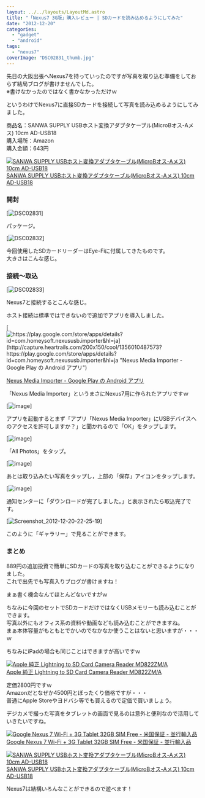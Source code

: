 ```yaml
---
layout: ../../layouts/LayoutMd.astro
title: "「Nexus7 3G版」購入レビュー | SDカードを読み込めるようにしてみた"
date: "2012-12-20"
categories: 
  - "gadget"
  - "android"
tags: 
  - "nexus7"
coverImage: "DSC02831_thumb.jpg"
---
```


先日の大阪出張へNexus7を持っていったのですが写真を取り込む準備をしておらず結局ブログが書けませんでした。  
※書けなかったのではなく書かなかっただけｗ

というわけでNexus7に直接SDカードを接続して写真を読み込めるようにしてみました。

商品名：SANWA SUPPLY USBホスト変換アダプタケーブル(MicroBオス-Aメス) 10cm AD-USB18  
購入場所：Amazon  
購入金額：643円

[![SANWA SUPPLY USBホスト変換アダプタケーブル(MicroBオス-Aメス) 10cm AD-USB18](/archive/images/41BN8T-U%2B9L._SL160_.jpg)  
SANWA SUPPLY USBホスト変換アダプタケーブル(MicroBオス-Aメス) 10cm AD-USB18  
](https://www.amazon.co.jp/exec/obidos/ASIN/B007731VG0/mizuka123-22/ref=nosim)

### 開封

[![DSC02831](/archive/images/DSC02831_thumb.jpg "DSC02831")]

パッケージ。

[![DSC02832](/archive/images/DSC02832_thumb.jpg "DSC02832")]

今回使用したSDカードリーダーはEye-Fiに付属してきたものです。  
大きさはこんな感じ。

### 接続～取込

[![DSC02833](/archive/images/DSC02833_thumb.jpg "DSC02833")]

Nexus7と接続するとこんな感じ。

ホスト接続は標準ではできないので追加でアプリを導入しました。

[![https://play.google.com/store/apps/details?id=com.homeysoft.nexususb.importer&hl=ja](http://capture.heartrails.com/200x150/cool/1356010487573?https://play.google.com/store/apps/details?id=com.homeysoft.nexususb.importer&hl=ja "Nexus Media Importer - Google Play の Android アプリ")](https://play.google.com/store/apps/details?id=com.homeysoft.nexususb.importer&hl=ja)

[Nexus Media Importer - Google Play の Android アプリ](https://play.google.com/store/apps/details?id=com.homeysoft.nexususb.importer&hl=ja)

「Nexus Media Importer」というまさにNexus7用に作られたアプリですｗ

[![image](/archive/images/image_thumb14.png "image")]

アプリを起動するとまず「アプリ「Nexus Media Importer」にUSBデバイスへのアクセスを許可しますか？」と聞かれるので「OK」をタップします。

[![image](/archive/images/image_thumb15.png "image")]

「All Photos」をタップ。

[![image](/archive/images/image_thumb16.png "image")]

あとは取り込みたい写真をタップし，上部の「保存」アイコンをタップします。

[![image](/archive/images/image_thumb17.png "image")]

通知センターに「ダウンロードが完了しました。」と表示されたら取込完了です。

[![Screenshot_2012-12-20-22-25-19](/archive/images/Screenshot_2012-12-20-22-25-19_thumb.png "Screenshot_2012-12-20-22-25-19")]

このように「ギャラリー」で見ることができます。

### まとめ

889円の追加投資で簡単にSDカードの写真を取り込むことができるようになりました。  
これで出先でも写真入りブログが書けますね！

まぁ書く機会なんてほとんどないですがｗ

ちなみに今回のセットでSDカードだけではなくUSBメモリーも読み込むことができます。  
写真以外にもオフィス系の資料や動画なども読み込むことができますね。  
まぁ本体容量がもともとでかいのでなかなか使うことはないと思いますが・・・ｗ

ちなみにiPadの場合も同じことはできますが高いですｗ

[![Apple 純正 Lightning to SD Card Camera Reader MD822ZM/A](/archive/images/21r7311PqBL._SL160_.jpg)  
Apple 純正 Lightning to SD Card Camera Reader MD822ZM/A  
](https://www.amazon.co.jp/exec/obidos/ASIN/B009WHV3I0/mizuka123-22/ref=nosim)

定価2800円ですｗ  
Amazonだとなぜか4500円とぼったくり価格ですが・・・  
普通にApple Storeやヨドバシ等でも買えるので定価で買いましょう。

デジカメで撮った写真をタブレットの画面で見るのは意外と便利なので活用していきたいですね。

[![Google Nexus 7 Wi-Fi + 3G Tablet 32GB SIM Free - 米国保証 - 並行輸入品](/archive/images/41OjNcR2FTL._SL160_.jpg)  
Google Nexus 7 Wi-Fi + 3G Tablet 32GB SIM Free - 米国保証 - 並行輸入品  
](https://www.amazon.co.jp/exec/obidos/ASIN/B00A6QGHUK/mizuka123-22/ref=nosim)

[![SANWA SUPPLY USBホスト変換アダプタケーブル(MicroBオス-Aメス) 10cm AD-USB18](/archive/images/41BN8T-U%2B9L._SL160_.jpg)  
SANWA SUPPLY USBホスト変換アダプタケーブル(MicroBオス-Aメス) 10cm AD-USB18  
](https://www.amazon.co.jp/exec/obidos/ASIN/B007731VG0/mizuka123-22/ref=nosim)

Nexus7は結構いろんなことができるので遊べます！
